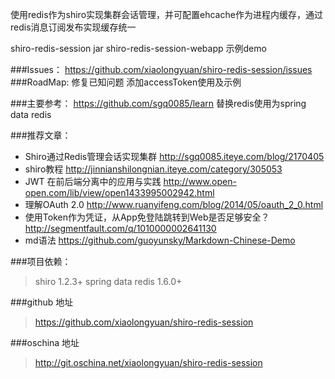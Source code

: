 
使用redis作为shiro实现集群会话管理，并可配置ehcache作为进程内缓存，通过redis消息订阅发布实现缓存统一



shiro-redis-session
	jar
shiro-redis-session-webapp
	示例demo
	
	
###Issues：
https://github.com/xiaolongyuan/shiro-redis-session/issues	
###RoadMap:
修复已知问题
添加accessToken使用及示例
	
###主要参考：
https://github.com/sgq0085/learn 替换redis使用为spring data redis

###推荐文章：
* Shiro通过Redis管理会话实现集群 http://sgq0085.iteye.com/blog/2170405 
* shiro教程 http://jinnianshilongnian.iteye.com/category/305053
* JWT 在前后端分离中的应用与实践 http://www.open-open.com/lib/view/open1433995002942.html
* 理解OAuth 2.0 http://www.ruanyifeng.com/blog/2014/05/oauth_2_0.html
* 使用Token作为凭证，从App免登陆跳转到Web是否足够安全？ http://segmentfault.com/q/1010000002641130
* md语法 https://github.com/guoyunsky/Markdown-Chinese-Demo

###项目依赖：
> 	shiro 1.2.3+
> 	spring data redis 1.6.0+
	
###github 地址
> 	https://github.com/xiaolongyuan/shiro-redis-session

###oschina 地址
> 	http://git.oschina.net/xiaolongyuan/shiro-redis-session

